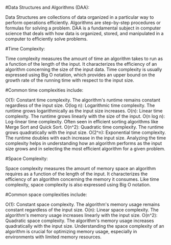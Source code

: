 #Data Structures and Algorithms (DAA):

Data Structures are collections of data organized in a particular way to perform operations efficiently. Algorithms are step-by-step procedures or formulas for solving a problem. DAA is a fundamental subject in computer science that deals with how data is organized, stored, and manipulated in a computer to efficiently solve problems.

#Time Complexity:

Time complexity measures the amount of time an algorithm takes to run as a function of the length of the input. It characterizes the efficiency of an algorithm concerning the size of the input data. Time complexity is usually expressed using Big O notation, which provides an upper bound on the growth rate of the running time with respect to the input size.

#Common time complexities include:

O(1): Constant time complexity. The algorithm's runtime remains constant regardless of the input size.
O(log n): Logarithmic time complexity. The runtime grows logarithmically as the input size increases.
O(n): Linear time complexity. The runtime grows linearly with the size of the input.
O(n log n): Log-linear time complexity. Often seen in efficient sorting algorithms like Merge Sort and Quick Sort.
O(n^2): Quadratic time complexity. The runtime grows quadratically with the input size.
O(2^n): Exponential time complexity. The runtime doubles with each increase in the input size.
Analyzing the time complexity helps in understanding how an algorithm performs as the input size grows and in selecting the most efficient algorithm for a given problem.

#Space Complexity:

Space complexity measures the amount of memory space an algorithm requires as a function of the length of the input. It characterizes the efficiency of an algorithm concerning the memory it consumes. Like time complexity, space complexity is also expressed using Big O notation.

#Common space complexities include:

O(1): Constant space complexity. The algorithm's memory usage remains constant regardless of the input size.
O(n): Linear space complexity. The algorithm's memory usage increases linearly with the input size.
O(n^2): Quadratic space complexity. The algorithm's memory usage increases quadratically with the input size.
Understanding the space complexity of an algorithm is crucial for optimizing memory usage, especially in environments with limited memory resources.
